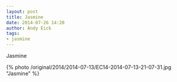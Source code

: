 ```yaml
---
layout: post
title: Jasmine
date: 2014-07-26 14:20
author: Andy Eick
tags: 
- jasmine
---
```

Jasmine

{% photo /original/2014/2014-07-13/EC14-2014-07-13-21-07-31.jpg "Jasmine" %}

